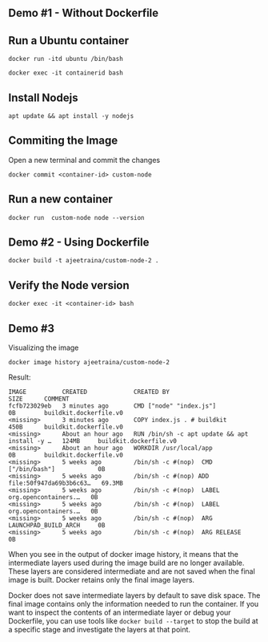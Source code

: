 ## Demo #1 - Without Dockerfile

## Run a Ubuntu container

```
docker run -itd ubuntu /bin/bash
```

```
docker exec -it containerid bash
```

## Install Nodejs

```
apt update && apt install -y nodejs
```


## Commiting the Image

Open a new terminal and commit the changes

```
docker commit <container-id> custom-node
```

## Run a new container

```
docker run  custom-node node --version
```

## Demo #2 - Using Dockerfile

```
docker build -t ajeetraina/custom-node-2 .
```

## Verify the Node version

```
docker exec -it <container-id> bash
```

## Demo #3

Visualizing the image

```
docker image history ajeetraina/custom-node-2
```

Result:

```
IMAGE          CREATED             CREATED BY                                      SIZE      COMMENT
fcfb723029eb   3 minutes ago       CMD ["node" "index.js"]                         0B        buildkit.dockerfile.v0
<missing>      3 minutes ago       COPY index.js . # buildkit                      450B      buildkit.dockerfile.v0
<missing>      About an hour ago   RUN /bin/sh -c apt update && apt install -y …   124MB     buildkit.dockerfile.v0
<missing>      About an hour ago   WORKDIR /usr/local/app                          0B        buildkit.dockerfile.v0
<missing>      5 weeks ago         /bin/sh -c #(nop)  CMD ["/bin/bash"]            0B
<missing>      5 weeks ago         /bin/sh -c #(nop) ADD file:50f947da69b3b6c63…   69.3MB
<missing>      5 weeks ago         /bin/sh -c #(nop)  LABEL org.opencontainers.…   0B
<missing>      5 weeks ago         /bin/sh -c #(nop)  LABEL org.opencontainers.…   0B
<missing>      5 weeks ago         /bin/sh -c #(nop)  ARG LAUNCHPAD_BUILD_ARCH     0B
<missing>      5 weeks ago         /bin/sh -c #(nop)  ARG RELEASE                  0B
```

When you see <missing> in the output of docker image history, it means that the intermediate layers used during the image build are no longer available. These layers are considered intermediate and are not saved when the final image is built. Docker retains only the final image layers.

Docker does not save intermediate layers by default to save disk space. The final image contains only the information needed to run the container. If you want to inspect the contents of an intermediate layer or debug your Dockerfile, you can use tools like `docker build --target` to stop the build at a specific stage and investigate the layers at that point.


